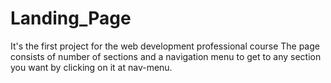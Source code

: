 # Landing_Page
It's the first project for the web development professional course
The page consists of number of sections and a navigation menu to get to any section you want by clicking on it at nav-menu.
